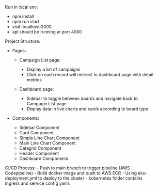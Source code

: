 Run in local env:
- npm install
- npm run start 
- visit localhost:3000
- api should be running at port 4000

Project Structure:
- Pages:
    -   Campaign List page:
        - Display a list of campaigns
        - Click on each record will redirect to dashboard page with detail metrics 

    -   Dashboard page:
        - Sidebar to toggle between boards and navigate back to Campagin List page 
        - Display data in live charts and cards according to board type

- Components:
    -   Sidebar Component
    -   Card Component
    -   Simple Line Chart Component
    -   Main Line Chart Component
    -   Datagrid Component 
    -   Header Component 
    -   Dashboard Components

CI/CD Process:
    -   Push to main branch to trigger pipeline (AWS Codepipeline)
    -   Build docker image and push to AWS ECR
    -   Using eks-deployment.yml to deploy to the cluster
    -   kubernetes folder contains ingress and service config yaml.

